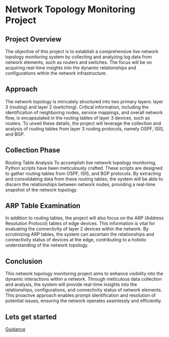 # Network Topology Monitoring Project

## Project Overview
The objective of this project is to establish a comprehensive live network topology monitoring system by collecting and analyzing log data from network elements, such as routers and switches. The focus will be on acquiring real-time insights into the dynamic relationships and configurations within the network infrastructure.

## Approach
The network topology is intricately structured into two primary layers: layer 3 (routing) and layer 2 (switching). Critical information, including the identification of neighboring nodes, service mappings, and overall network flow, is encapsulated in the routing tables of layer 3 devices, such as routers. To unveil these details, the project will leverage the collection and analysis of routing tables from layer 3 routing protocols, namely OSPF, ISIS, and BGP.

## Collection Phase
Routing Table Analysis
To accomplish live network topology monitoring, Python scripts have been meticulously crafted. These scripts are designed to gather routing tables from OSPF, ISIS, and BGP protocols. By extracting and consolidating data from these routing tables, the system will be able to discern the relationships between network nodes, providing a real-time snapshot of the network topology.

## ARP Table Examination
In addition to routing tables, the project will also focus on the ARP (Address Resolution Protocol) tables of edge devices. This information is vital for evaluating the connectivity of layer 2 devices within the network. By scrutinizing ARP tables, the system can ascertain the relationships and connectivity status of devices at the edge, contributing to a holistic understanding of the network topology.

## Conclusion
This network topology monitoring project aims to enhance visibility into the dynamic interactions within a network. Through meticulous data collection and analysis, the system will provide real-time insights into the relationships, configurations, and connectivity status of network elements. This proactive approach enables prompt identification and resolution of potential issues, ensuring the network operates seamlessly and efficiently.

 ## Lets get started

 [Guidance](network_topology/guidance.md)

